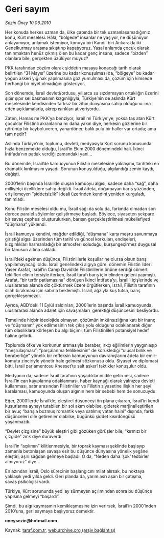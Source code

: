 # Geri sayım

*Sezin Öney 10.06.2010*

<div class="yazi">
<p>Her konuda herkes uzman da, ülke çapında bir tek uzmanlaşamadığımız konu, Kürt meselesi. Hâlâ, “bölgede” insanlar ne yaşıyor, ne düşünüyor anlayamıyor, anlamak istemiyor, konuyu biri Kandil biri Ankara’da iki Genelkurmay arasına sıkıştırıp kapatıyoruz. Yasal anlamda çocuk olarak tanınmaktan henüz çıkmış ölen bu kadar genç insana, sadece “bizden” olanlara bile, gerçekten üzülüyor muyuz?</p>
<p>PKK tarafından çözüm olarak şiddetin masaya konacağı tarih olarak belirtilen “31 Mayıs” üzerine bu kadar konuşulması da, “bölgeye” bu kadar yoğun askerî yığınak yapılmasına göz yumulması da, çözüm için kimsede herhangi bir niyet olmadığını gösteriyor.</p>
<p>Son dönemde, İsrail devleti/ordusu, yıllarca su sızdırmayan ortaklığın üzerini şıpır şıpır sel basmasının kızgınlığıyla, Türkiye’nin de aslında Kürt meselesinde kendisinden farksız bir zihin dünyasına sahip olduğunu ima eden açıklamalarla, akrep ısırıkları atıveriyordu.</p>
<p>Zaten, Hamas mı PKK’ya benziyor, İsrail mi Türkiye’ye; yoksa taş atan Kürt çocuklar Filistinli akranlarına mı daha yakın diye, herkesin gözlerine bir görünüp bir kayboluveren, yanardöner, balık pulu bir haller var ortada; ama tam nedir?</p>
<p>Aslında Türkiye’nin, toplumu, devleti, medyasıyla Kürt sorunu konusunda hızla benzemekte olduğu, İsrail’in Ekim 2000 dönemindeki hali. İkinci İntifada’nın patlak verdiği zamandaki yani...</p>
<p>Bu dönemde, İsrail’de kamuoyunun Filistin meselesine yaklaşımı, tarihteki en dramatik kırılmasını yaşadı. Sorunun konuşulduğu, algılandığı zemin kaydı, değişti.</p>
<p>2000’lerin başında İsrail’de oluşan kamuoyu algısı, sadece daha “sağ”, daha milliyetçi özelliklere sahip değildi. İsrail âdeta, doğamayan barış yüzünden, erişilemeyen “şiddetsizlik” ideali üzerinden kendini yeniden kurguladı, tanımladı.</p>
<p>Konu Filistin meselesi oldu mu, İsrail sağı da solu da, farkında olmadan son derece paralel söylemler geliştirmeye başladı. Böylece, siyaseten yekpare bir savaş cephesi oluşturulurken, barışın gerçekleştirilmesi mükellefiyeti “düşmana” yüklendi.</p>
<p>İsrail kamuoyu kendini, mağdur edildiği, “düşmana” karşı meşru savunmaya giriştiği algısı üzerinden tüm tarihî ve güncel korkuları, endişeleri, kızgınlıkları harmanladığı bir atmosferi soluduğu, kurşungeçirmez duygusal bir fanusun altına sakladı.</p>
<p>İsrail’deki egemen düşünce, Filistinlilerle koşullar ne olursa olsun barış yapılamayacağı oldu. İsrail genelindeki algıya göre, dönemin Filistin lideri Yaser Arafat, İsrail’in Camp David’de Filistinlilerin önüne serdiği cömert teklifleri elinin tersiyle iterken, İsrail tarafı barış için elinden geleni yapmıştı. Arafat, “bir terör patlamasına” dönüşen İkinci İntifada’yı, İsrail’i içişlerinde ve uluslararası alanda diz çöktürmek üzere örgütlerken, İsrail, Filistin tarafının silah bırakması için sabırla beklemişti. İsrail, ağzıyla kuş tutsa, barış gerçekleşemezdi.</p>
<p>Ayrıca, ABD’deki 11 Eylül saldırıları, 2000’lerin başında İsrail kamuoyunda, uluslararası alanda adalet için savaşmaları  gerektiği düşüncesini besliyordu.</p>
<p>Temelinde hiçbir ideolojide olmayan, çözümün imkânsızlığına katı bir inanç ve “düşmanın” yok edilmesinin tek çıkış yolu olduğuna odaklanarak diğer tüm olasılıklara körleşen bu algı biçimi, tüm Filistinlileri potansiyel hedef haline getirdi.</p>
<p>Toplumda öfke ve korkunun artmasıyla beraber, ırkçı eğilimlerin yaygınlaşıp “meşrulaşması”; “parçalanma tehlikesinin” de körüklediği “ulusal birlik ve beraberliğe” yönelik bir refleksin kamuoyunun davranışlarını âdeta bir emir-komuta zinciriyle yönetir hale gelmesi sözkonusu oldu. Siyaset ve diplomasi bitti, İsrail parlamentosu Knesset’te salt askerî taktikler konuşulur oldu.</p>
<p>Medyanın da, sadece İsrail tarafının yaşadıklarını dile getirmesi, sadece İsrail’in can kayıplarına odaklanması, haber kaynağı olarak yalnızca devleti kullanması, satır arasından Filistinliler ve Filistin siyasetine ilişkin her şeyi karalaması, kamuoyunda oluşan algının hem bir sebebi hem de sonucuydu.</p>
<p>Eğer, 2000’lerde İsrail’de, eleştirel düşünceyi ön plana çıkaran, İsrail’in kendi kusurlarına aynayı tutabilen bir sol akım olabilse, giderek marjinalleştirilen bir avuç “barışla bozmuş romantik veya satılmış vatan haini” dışında, farklı düşünceleri dile getirenler olabilse, bugünkü şiddet kısırdöngüsü yaşanmazdı.</p>
<p>“Devlet çizgisine” büyük eleştiri gibi gözüken görüşler bile, “kırmızı bir çizgide” zınk diye duruverdi.</p>
<p>İsrail’in “açılımın” kilitlenmesiyle, bir toprak kayması şeklinde başlayıp zamanla betonlaşan savaşa esir bu düşünce dünyasına yönelik yegâne eleştiri, aşırı sağdan gelmeye başladı. O da, “Neden daha ‘şok’ tedbirler almıyoruz” diye...</p>
<p>En azından İsrail, Oslo sürecinin başlangıcını milat alırsak, bu noktaya yaklaşık yedi yılda geldi. Geri planda da, yarım asrı aşan bir çatışma, savaş psikolojisi vardı. </p>
<p>Türkiye, Kürt sorununda yedi ay sürmeyen açılımından sonra bu düşünce yapısına gelmeyi “başardı”.</p>
<p>Şimdi, bu algı kaymasının kemikleşmesine izin verirsek, İsrail’in 2000’inden 2010’una, geri saymaya başlıyoruz demektir.</p>
<p><b>oneysezin@hotmail.com</b></p></div>

Kaynak: [taraf.com.tr](http://www.taraf.com.tr:80/sezin-oney/makale-geri-sayim.htm), [web.archive.org (arşiv bağlantısı)](http://web.archive.org/web/20100613001111/http://www.taraf.com.tr:80/sezin-oney/makale-geri-sayim.htm)
